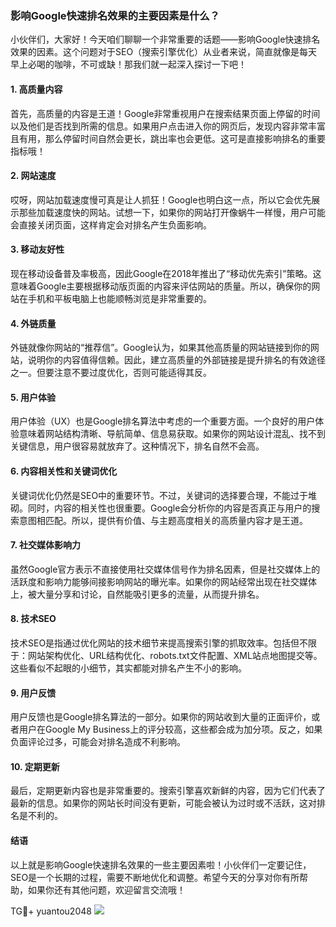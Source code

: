 ### 影响Google快速排名效果的主要因素是什么？

小伙伴们，大家好！今天咱们聊聊一个非常重要的话题——影响Google快速排名效果的因素。这个问题对于SEO（搜索引擎优化）从业者来说，简直就像是每天早上必喝的咖啡，不可或缺！那我们就一起深入探讨一下吧！

#### 1. 高质量内容

首先，高质量的内容是王道！Google非常重视用户在搜索结果页面上停留的时间以及他们是否找到所需的信息。如果用户点击进入你的网页后，发现内容非常丰富且有用，那么停留时间自然会更长，跳出率也会更低。这可是直接影响排名的重要指标哦！

#### 2. 网站速度

哎呀，网站加载速度慢可真是让人抓狂！Google也明白这一点，所以它会优先展示那些加载速度快的网站。试想一下，如果你的网站打开像蜗牛一样慢，用户可能会直接关闭页面，这样肯定会对排名产生负面影响。

#### 3. 移动友好性

现在移动设备普及率极高，因此Google在2018年推出了“移动优先索引”策略。这意味着Google主要根据移动版页面的内容来评估网站的质量。所以，确保你的网站在手机和平板电脑上也能顺畅浏览是非常重要的。

#### 4. 外链质量

外链就像你网站的“推荐信”。Google认为，如果其他高质量的网站链接到你的网站，说明你的内容值得信赖。因此，建立高质量的外部链接是提升排名的有效途径之一。但要注意不要过度优化，否则可能适得其反。

#### 5. 用户体验

用户体验（UX）也是Google排名算法中考虑的一个重要方面。一个良好的用户体验意味着网站结构清晰、导航简单、信息易获取。如果你的网站设计混乱、找不到关键信息，用户很容易就放弃了。这种情况下，排名自然不会高。

#### 6. 内容相关性和关键词优化

关键词优化仍然是SEO中的重要环节。不过，关键词的选择要合理，不能过于堆砌。同时，内容的相关性也很重要。Google会分析你的内容是否真正与用户的搜索意图相匹配。所以，提供有价值、与主题高度相关的高质量内容才是王道。

#### 7. 社交媒体影响力

虽然Google官方表示不直接使用社交媒体信号作为排名因素，但是社交媒体上的活跃度和影响力能够间接影响网站的曝光率。如果你的网站经常出现在社交媒体上，被大量分享和讨论，自然能吸引更多的流量，从而提升排名。

#### 8. 技术SEO

技术SEO是指通过优化网站的技术细节来提高搜索引擎的抓取效率。包括但不限于：网站架构优化、URL结构优化、robots.txt文件配置、XML站点地图提交等。这些看似不起眼的小细节，其实都能对排名产生不小的影响。

#### 9. 用户反馈

用户反馈也是Google排名算法的一部分。如果你的网站收到大量的正面评价，或者用户在Google My Business上的评分较高，这些都会成为加分项。反之，如果负面评论过多，可能会对排名造成不利影响。

#### 10. 定期更新

最后，定期更新内容也是非常重要的。搜索引擎喜欢新鲜的内容，因为它们代表了最新的信息。如果你的网站长时间没有更新，可能会被认为过时或不活跃，这对排名是不利的。

#### 结语

以上就是影响Google快速排名效果的一些主要因素啦！小伙伴们一定要记住，SEO是一个长期的过程，需要不断地优化和调整。希望今天的分享对你有所帮助，如果你还有其他问题，欢迎留言交流哦！

TG💪+ yuantou2048  ![](https://github.com/user-attachments/assets/42a5a4a5-fea9-4a1d-8aa0-73e57e430cca)